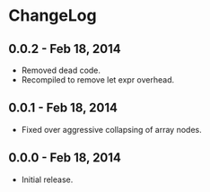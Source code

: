 # ChangeLog #

## 0.0.2 - Feb 18, 2014
* Removed dead code.
* Recompiled to remove let expr overhead.

## 0.0.1 - Feb 18, 2014
* Fixed over aggressive collapsing of array nodes.

## 0.0.0 - Feb 18, 2014
* Initial release.